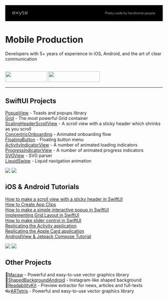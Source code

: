 <img src="https://raw.githubusercontent.com/exyte/media/master/common/header.png">
<p><h1 align="left">Mobile Production</h1></p>
Developers with 5+ years of experience in iOS, Android, and the art of clear communication

</br><a href="https://exyte.com/contacts"><img src="https://i.imgur.com/vGjsQPt.png" width="134" height="34"></a> <a href="https://twitter.com/exyteHQ"><img src="https://i.imgur.com/DngwSn1.png" width="165" height="34"></a>

___

## SwiftUI Projects

[PopupView](https://github.com/exyte/PopupView) - Toasts and popups library    
[Grid](https://github.com/exyte/Grid) - The most powerful Grid container   
[ScalingHeaderScrollView](https://github.com/exyte/ScalingHeaderScrollView) - A scroll view with a sticky header which shrinks as you scroll   
[ConcentricOnboarding](https://github.com/exyte/ConcentricOnboarding) - Animated onboarding flow   
[FloatingButton](https://github.com/exyte/FloatingButton) - Floating button menu    
[ActivityIndicatorView](https://github.com/exyte/ActivityIndicatorView) - A number of animated loading indicators    
[ProgressIndicatorView](https://github.com/exyte/ProgressIndicatorView) - A number of animated progress indicators    
[SVGView](https://github.com/exyte/SVGView) - SVG parser   
[LiquidSwipe](https://github.com/exyte/LiquidSwipe) - Liquid navigation animation   

<img src="https://raw.githubusercontent.com/exyte/ConcentricOnboarding/master/demo.gif" width="400" /> <img src="https://raw.githubusercontent.com/exyte/media/master/LiquidSwipe/demo.gif" width="400" />

## iOS & Android Tutorials

[How to make a scroll view with a sticky header in SwiftUI](https://exyte.com/blog/swiftui-tutorial-scaling-header)   
[How to Create App Clips](https://exyte.com/blog/how-to-create-app-clips)   
[How to make a simple interactive popup in SwiftUI](https://exyte.com/blog/swiftui-tutorial-popupview-library)   
[Implementing Grid Layout in SwiftUI](https://exyte.com/blog/implementing-grid-layout-in-swiftui)   
[How to make slider control in SwiftUI](https://exyte.com/blog/swiftui-tutorial-slider-control)   
[Replicating the Activity application](https://exyte.com/blog/swiftui-tutorial-replicating-activity-application)   
[Replicating the Apple Card application](https://exyte.com/blog/replicating-apple-card-application-using-swiftui)   
[AndroidView & Jetpack Compose Tutorial](https://exyte.com/blog/androidview-jetpack-compose-tutorial)   

<img src="https://raw.githubusercontent.com/exyte/ARTetris/master/demo.gif" width="400" /> <img src="https://raw.githubusercontent.com/exyte/Macaw/master/demo.gif" width="400" />

## Other Projects

📱[Macaw](https://github.com/exyte/Macaw) - Powerful and easy-to-use vector graphics library   
👾[ShapedBackgroundAndroid](https://github.com/exyte/ShapedBackgroundAndroid) - Instagram-like shaped background   
📱[ReadabilityKit](https://github.com/exyte/ReadabilityKit) - Preview extractor for news, articles and full-texts   
👓[ARTetris](https://github.com/exyte/Macaw) - Powerful and easy-to-use vector graphics library   


